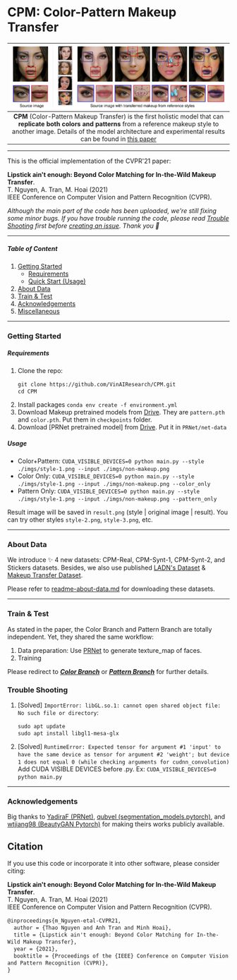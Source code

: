 # CPM: Color-Pattern Makeup Transfer

| ![teaser.png](./imgs/teaser.png) | 
|:--:| 
| **CPM** (Color-Pattern Makeup Transfer) is the first holistic model that can **replicate both colors and patterns** from a reference makeup style to another image. Details of the model architecture and experimental results can be found in [this paper]()|

---

This is the official implementation of the CVPR'21 paper: 

**Lipstick ain't enough: Beyond Color Matching for In-the-Wild Makeup Transfer**. \
T. Nguyen, A. Tran, M. Hoai (2021) \
IEEE Conference on Computer Vision and Pattern Recognition (CVPR).




*Although the main part of the code has been uploaded, we're still fixing some minor bugs. If you have trouble running the code, please read [Trouble Shooting](https://github.com/VinAIResearch/CPM#trouble-shooting) first before [creating an issue](https://github.com/VinAIResearch/CPM/issues). Thank you 🌱*

---

##### Table of Content

1. [Getting Started](#getting-started)
	- [Requirements](#requirements)
	- [Quick Start (Usage)](#usage)
1. [About Data](#about-data)
1. [Train & Test](#train---test)
1. [Acknowledgements](#acknowledgements)
1. [Miscellaneous](#miscellaneous)

---

### Getting Started

##### Requirements

1. Clone the repo:
	```
	git clone https://github.com/VinAIResearch/CPM.git
	cd CPM
	```
1. Install packages `conda env create -f environment.yml`
1. Download Makeup pretrained models from [Drive](https://drive.google.com/drive/folders/1dagiuultGgDd_QNikMTrNlmCmWEaFV_N?usp=sharing). They are `pattern.pth` and `color.pth`. Put them in `checkpoints` folder.
1. Download [PRNet pretrained model] from [Drive](https://drive.google.com/file/d/1UoE-XuW1SDLUjZmJPkIZ1MLxvQFgmTFH/view). Put it in `PRNet/net-data`
##### Usage

- Color+Pattern: `CUDA_VISIBLE_DEVICES=0 python main.py --style ./imgs/style-1.png --input ./imgs/non-makeup.png`
- Color Only: `CUDA_VISIBLE_DEVICES=0 python main.py --style ./imgs/style-1.png --input ./imgs/non-makeup.png --color_only`
- Pattern Only: `CUDA_VISIBLE_DEVICES=0 python main.py --style ./imgs/style-1.png --input ./imgs/non-makeup.png --pattern_only`

Result image will be saved in `result.png` (style | original image | result). You can try other styles `style-2.png`, `style-3.png`, etc.

---

### About Data

We introduce ✨ 4 new datasets: CPM-Real, CPM-Synt-1, CPM-Synt-2, and Stickers datasets. Besides, we also use published [LADN's Dataset](https://georgegu1997.github.io/LADN-project-page/) & [Makeup Transfer Dataset](http://liusi-group.com/projects/BeautyGAN).

Please refer to [readme-about-data.md](./readme-about-data.md) for downloading these datasets.

---

### Train & Test


As stated in the paper, the Color Branch and Pattern Branch are totally independent. Yet, they shared the same workflow:

1. Data preparation: Use [PRNet](https://github.com/YadiraF/PRNet) to generate texture_map of faces.
1. Training

Please redirect to [***Color Branch***](./Color) or [***Pattern Branch***](./Pattern) for further details.


### Trouble Shooting

1. [Solved] `ImportError: libGL.so.1: cannot open shared object file: No such file or directory`:
	```
	sudo apt update
	sudo apt install libgl1-mesa-glx
	```
1. [Solved] `RuntimeError: Expected tensor for argument #1 'input' to have the same device as tensor for argument #2 'weight'; but device 1 does not equal 0 (while checking arguments for cudnn_convolution)`
	Add CUDA VISIBLE DEVICES before .py. Ex: `CUDA_VISIBLE_DEVICES=0 python main.py`

---

### Acknowledgements

Big thanks to [YadiraF (PRNet)](https://github.com/YadiraF/PRNet), [qubvel (segmentation_models.pytorch)](https://github.com/qubvel/segmentation_models.pytorch), and [wtjiang98 (BeautyGAN Pytorch)](https://github.com/wtjiang98/BeautyGAN_pytorch) for making theirs works publicly available.

## Citation

If you use this code or incorporate it into other software, please consider citing:


**Lipstick ain't enough: Beyond Color Matching for In-the-Wild Makeup Transfer**. \
T. Nguyen, A. Tran, M. Hoai (2021) \
IEEE Conference on Computer Vision and Pattern Recognition (CVPR).


```
@inproceedings{m_Nguyen-etal-CVPR21,
  author = {Thao Nguyen and Anh Tran and Minh Hoai},
  title = {Lipstick ain't enough: Beyond Color Matching for In-the-Wild Makeup Transfer},
  year = {2021},
  booktitle = {Proceedings of the {IEEE} Conference on Computer Vision and Pattern Recognition (CVPR)},
}
```
